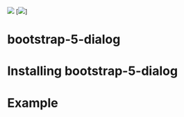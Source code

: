 [![][License img]][License]
[![][Build Status img]]

bootstrap-5-dialog
==================


Installing bootstrap-5-dialog
==================


Example
=======
```html


```

[License]:http://www.gnu.org/licenses/lgpl-3.0
[License img]:https://img.shields.io/badge/License-LGPL%20v3-blue.svg

[Build Status img]:https://img.shields.io/badge/build-passing-brightgreen.svg
